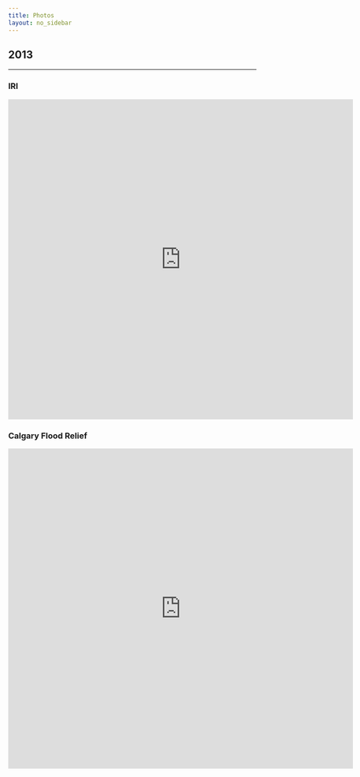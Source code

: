 ```yaml
---
title: Photos
layout: no_sidebar
---
```



2013
-------
***

### IRI

<iframe align="center" src="http://www.flickr.com/slideShow/index.gne?group_id=&user_id=&set_id=72157635383055727&text=" frameBorder="0" width="700" height="650" scrolling="no"></iframe>

### Calgary Flood Relief

<iframe align="center" src="http://www.flickr.com/slideShow/index.gne?set_id=72157635383510923" width="700" height="650" frameBorder="0" scrolling="no"></iframe><br />

